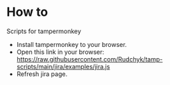 # How to
Scripts for tampermonkey
* Install tampermonkey to your browser.
* Open this link in your browser: https://raw.githubusercontent.com/Rudchyk/tamp-scripts/main/jira/examples/jira.js
* Refresh jira page.